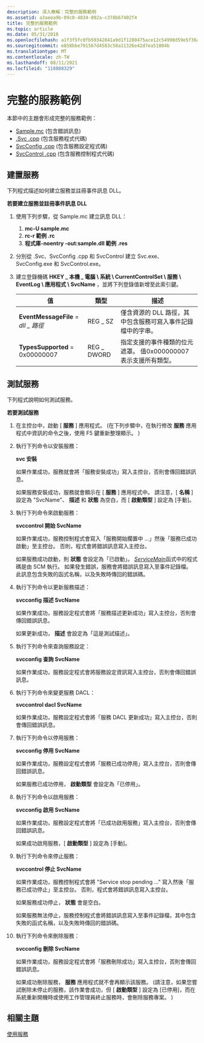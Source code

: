```yaml
---
description: 深入瞭解：完整的服務範例
ms.assetid: a3aeea9b-09c0-4834-892a-c378b67402f4
title: 完整的服務範例
ms.topic: article
ms.date: 05/31/2018
ms.openlocfilehash: a1f3f5fc0fb59342841a9d1f1280475ace12c54998d59e5f36a19557f0ccc5c3
ms.sourcegitcommit: e858bbe701567d4583c50a11326e42d7ea51804b
ms.translationtype: MT
ms.contentlocale: zh-TW
ms.lasthandoff: 08/11/2021
ms.locfileid: "118888329"
---
```

# <a name="the-complete-service-sample"></a>完整的服務範例

本節中的主題會形成完整的服務範例：

-   [Sample.mc](sample-mc.md) (包含錯誤訊息) 
-   [.Svc .cpp](svc-cpp.md) (包含服務程式代碼) 
-   [SvcConfig .cpp](svcconfig-cpp.md) (包含服務設定程式碼) 
-   [SvcControl .cpp](svccontrol-cpp.md) (包含服務控制程式代碼) 

## <a name="building-the-service"></a>建置服務

下列程式描述如何建立服務並註冊事件訊息 DLL。

**若要建立服務並註冊事件訊息 DLL**

1.  使用下列步驟，從 Sample.mc 建立訊息 DLL：
    1.  **mc-U sample.mc**
    2.  **rc-r 範例 .rc**
    3.  **程式庫-noentry -out:sample.dll 範例 .res**
2.  分別從 .Svc、SvcConfig .cpp 和 SvcControl 建立 Svc.exe、SvcConfig.exe 和 SvcControl.exe。
3.  建立登錄機碼 **HKEY \_ 本機 \_ 電腦 \\ 系統 \\ CurrentControlSet \\ 服務 \\ EventLog \\ 應用程式 \\ SvcName** ，並將下列登錄值新增至此索引鍵。

    | 值                              | 類型       | 描述                                                                                                        |
    |------------------------------------|------------|--------------------------------------------------------------------------------------------------------------------|
    | **EventMessageFile**  = *dll \_ 路徑* | REG \_ SZ    | 僅含資源的 DLL 路徑，其中包含服務可寫入事件記錄檔中的字串。               |
    | **TypesSupported** = 0x00000007    | REG \_ DWORD | 指定支援的事件種類的位元遮罩。 值0x000000007 表示支援所有類型。 |

    

     

## <a name="testing-the-service"></a>測試服務

下列程式說明如何測試服務。

**若要測試服務**

1.  在主控台中，啟動 [ **服務** ] 應用程式。  (在下列步驟中，在執行修改 **服務** 應用程式中資訊的命令之後，使用 F5 鍵重新整理顯示。 ) 
2.  執行下列命令以安裝服務：

    **svc 安裝**

    如果作業成功，服務就會將「服務安裝成功」寫入主控台，否則會傳回錯誤訊息。

    如果服務安裝成功，服務就會顯示在 [ **服務** ] 應用程式中。 請注意，[ **名稱** ] 設定為 "SvcName"、 **描述** 和 **狀態** 為空白，而 [ **啟動類型** ] 設定為 [手動]。

3.  執行下列命令來啟動服務：

    **svccontrol 開始 SvcName**

    如果作業成功，服務控制程式會寫入「服務開始擱置中 ...」然後「服務已成功啟動」至主控台。 否則，程式會將錯誤訊息寫入主控台。

    如果服務成功啟動，則 **狀態** 會設定為「已啟動」。 [*ServiceMain*](/windows/win32/api/winsvc/nc-winsvc-lpservice_main_functiona)函式中的程式碼是由 SCM 執行。 如果發生錯誤，服務會將錯誤訊息寫入至事件記錄檔。 此訊息包含失敗的函式名稱，以及失敗時傳回的錯誤碼。

4.  執行下列命令以更新服務描述：

    **svcconfig 描述 SvcName**

    如果作業成功，服務設定程式會將「服務描述更新成功」寫入主控台，否則會傳回錯誤訊息。

    如果更新成功， **描述** 會設定為「這是測試描述」。

5.  執行下列命令來查詢服務設定：

    **svcconfig 查詢 SvcName**

    如果作業成功，服務設定程式會將服務設定資訊寫入主控台，否則會傳回錯誤訊息。

6.  執行下列命令來變更服務 DACL：

    **svccontrol dacl SvcName**

    如果作業成功，服務設定程式會將「服務 DACL 更新成功」寫入主控台，否則會傳回錯誤訊息。

7.  執行下列命令以停用服務：

    **svcconfig 停用 SvcName**

    如果作業成功，服務設定程式會將「服務已成功停用」寫入主控台，否則會傳回錯誤訊息。

    如果服務已成功停用， **啟動類型** 會設定為「已停用」。

8.  執行下列命令以啟用服務：

    **svcconfig 啟用 SvcName**

    如果作業成功，服務設定程式會將「已成功啟用服務」寫入主控台，否則會傳回錯誤訊息。

    如果成功啟用服務，[ **啟動類型** ] 設定為 [手動]。

9.  執行下列命令來停止服務：

    **svccontrol 停止 SvcName**

    如果作業成功，服務控制程式會將 "Service stop pending ..." 寫入然後「服務已成功停止」至主控台。 否則，程式會將錯誤訊息寫入主控台。

    如果服務成功停止， **狀態** 會是空白。

    如果服務無法停止，服務控制程式會將錯誤訊息寫入至事件記錄檔，其中包含失敗的函式名稱，以及失敗時傳回的錯誤碼。

10. 執行下列命令來刪除服務：

    **svcconfig 刪除 SvcName**

    如果作業成功，服務設定程式會將「服務刪除成功」寫入主控台，否則會傳回錯誤訊息。

    如果成功刪除服務， **服務** 應用程式就不會再顯示該服務。  (請注意，如果您嘗試刪除未停止的服務，該作業會成功，但 [ **啟動類型** ] 設定為 [已停用]，而在系統重新開機時或使用工作管理員終止服務時，會刪除服務專案。 ) 

## <a name="related-topics"></a>相關主題

<dl> <dt>

[使用服務](using-services.md)
</dt> </dl>

 

 

